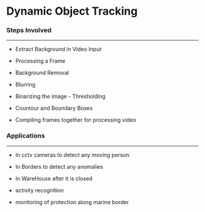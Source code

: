 # Dynamic Object Tracking


### Steps Involved
<hr>

- Extract Background in Video Input 

- Processing a Frame 

- Background Removal
       
- Blurring 
     
- Binarizing the image - Thresholding 
        
- Countour and Boundary Boxes 
        
- Compiling frames together for processing video 

### Applications
<hr>
 
- In cctv cameras to detect any moving person

- In Borders to detect any anomalies

- In WareHouse after it is closed

- activity recognition

- monitoring of protection along marine border
